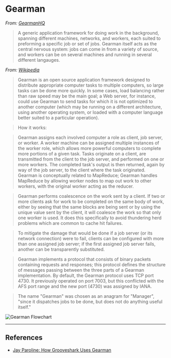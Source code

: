 # Gearman

*From: [GearmanHQ](http://gearmanhq.com/help/getting-started)*

> A generic application framework for doing work in the background, spanning different machines, networks, and workers, each suited to preforming a specific job or set of jobs. Gearman itself acts as the central nervous system: jobs can come in from a variety of source, and workers can be on several machines and running in several different langauges.

*From: [Wikipedia](https://en.wikipedia.org/wiki/Gearman)*

> Gearman is an open source application framework designed to distribute appropriate computer tasks to multiple computers, so large tasks can be done more quickly. In some cases, load balancing rather than raw speed may be the main goal; a Web server, for instance, could use Gearman to send tasks for which it is not optimized to another computer (which may be running on a different architecture, using another operating system, or loaded with a computer language better suited to a particular operation).

> How it works:

> Gearman assigns each involved computer a role as client, job server, or worker. A worker machine can be assigned multiple instances of the worker role, which allows more powerful computers to complete more portions of a given task. Tasks originate on a client, are transmitted from the client to the job server, and performed on one or more workers. The completed task's output is then returned, again by way of the job server, to the client where the task originated. Gearman is conceptually related to MapReduce; Gearman handles MapReduce by allowing worker nodes to map out work to other workers, with the original worker acting as the reducer.

> Gearman performs coalescence on the work sent by a client. If two or more clients ask for work to be completed on the same body of work, either by seeing that the same blocks are being sent or by using the unique value sent by the client, it will coalesce the work so that only one worker is used. It does this specifically to avoid thundering herd problems which are common to cache hit failures.

> To mitigate the damage that would be done if a job server (or its network connection) were to fail, clients can be configured with more than one assigned job server; if the first assigned job server fails, another can be transparently substituted.

> Gearman implements a protocol that consists of binary packets containing requests and responses; this protocol defines the structure of messages passing between the three parts of a Gearman implementation. By default, the Gearman protocol uses TCP port 4730. It previously operated on port 7003, but this conflicted with the AFS port range and the new port (4730) was assigned by IANA.

> The name "Gearman" was chosen as an anagram for "Manager", "since it dispatches jobs to be done, but does not do anything useful itself."

![Gearman Flowchart](https://upload.wikimedia.org/wikipedia/en/c/c5/Gearman_Stack.png)

---

## References

-   [Jay Paroline: How Grooveshark Uses Gearman](http://wanderr.com/jay/how-grooveshark-uses-gearman/2011/03/27)
